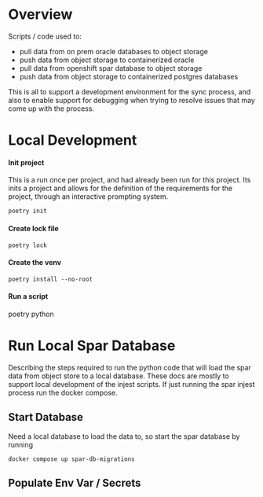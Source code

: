 # Overview

Scripts / code used to:
* pull data from on prem oracle databases to object storage
* push data from object storage to containerized oracle
* pull data from openshift spar database to object storage
* push data from object storage to containerized postgres databases

This is all to support a development environment for the sync process, and also to enable
support for debugging when trying to resolve issues that may come up with the process.

# Local Development

#### Init project

This is a run once per project, and had already been run for this project.  Its inits a project
and allows for the definition of the requirements for the project, through an interactive prompting
system.

```
poetry init
```

#### Create lock file
```
poetry lock
```

#### Create the venv
```
poetry install --no-root
```

#### Run a script

poetry python <path to script>


# Run Local Spar Database

Describing the steps required to run the python code that will load the spar data
from object store to a local database.  These docs are mostly to support local
development of the injest scripts.  If just running the spar injest process run
the docker compose.

## Start Database

Need a local database to load the data to, so start the spar database by running

`docker compose up spar-db-migrations`

## Populate Env Var / Secrets



